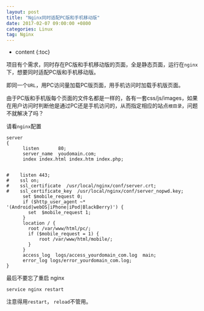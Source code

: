 ```yaml
---
layout: post
title: "Nginx同时适配PC版和手机移动版"
date: 2017-02-07 09:00:00 +0800 
categories: Linux
tag: Nginx
---
```

* content
{:toc}

项目有个需求，同时存在PC版和手机移动版的页面，全是静态页面，运行在```nginx```下，想要同时适配PC版和手机移动版。

即同一个```URL```，用PC访问量加载PC版页面，用手机访问时加载手机版页面。

由于PC版和手机版每个页面的文件名都是一样的，各有一套css/js/images，如果在用户访问时判断他是通过PC还是手机访问的，从而指定相应的站点```根目录```，问题不就解决了吗？

<!-- more -->

请看```nginx```配置

```shell
server
{
      listen       80;
      server_name  youdomain.com;
      index index.html index.htm index.php;
      

#    listen 443;
#    ssl on;
#    ssl_certificate  /usr/local/nginx/conf/server.crt;
#    ssl_certificate_key  /usr/local/nginx/conf/server_nopwd.key;
      set $mobile_request 0;
      if ($http_user_agent ~* '(Android|webOS|iPhone|iPod|BlackBerry)') {
        set  $mobile_request 1;
      }
      location / {
        root /var/www/html/pc/;
        if ($mobile_request = 1) {
            root /var/www/html/mobile/;
        }
      }
      access_log  logs/access_yourdomain_com.log  main;
      error_log logs/error_yourdomain_com.log;
}

```

最后不要忘了重启 nginx 

```shell
service nginx restart
```

注意得用```restart```， ```reload```不管用。

